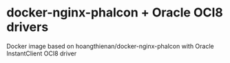 # docker-nginx-phalcon + Oracle OCI8 drivers
Docker image based on hoangthienan/docker-nginx-phalcon with Oracle InstantClient OCI8 driver
